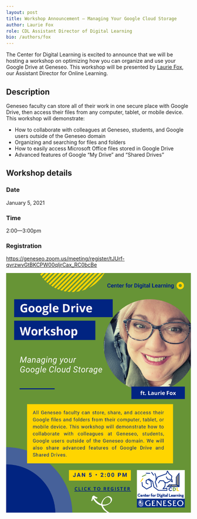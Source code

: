 ```yaml
---
layout: post
title: Workshop Announcement — Managing Your Google Cloud Storage
author: Laurie Fox
role: CDL Assistant Director of Digital Learning
bio: /authors/fox
---
```


The Center for Digital Learning is excited to announce that we will be hosting a workshop on optimizing how you can organize and use your Google Drive at Geneseo. This workshop will be presented by [Laurie Fox](https://www.geneseo.edu/cdl/leadership), our Assistant Director for Online Learning.

## Description

Geneseo faculty can store all of their work in one secure place with Google Drive, then access their files from any computer, tablet, or mobile device. This workshop will demonstrate:
- How to collaborate with colleagues at Geneseo, students, and Google users outside of the Geneseo domain
- Organizing and searching for files and folders
- How to easily access Microsoft Office files stored in Google Drive
- Advanced features of Google “My Drive” and “Shared Drives”

## Workshop details

### Date 
January 5, 2021

### Time
2:00—3:00pm

### Registration
https://geneseo.zoom.us/meeting/register/tJUrf-qvrzwvGtBKCPW00qljrCax_RC0bcBe

![CDL Managing Your Google Cloud Storage workshop flyer](/images/CDLMYGCSWorkshopFlyer.png)